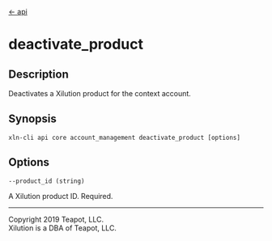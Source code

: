 [<- api](../../../api/index.md)

# deactivate_product

## Description

Deactivates a Xilution product for the context account.

## Synopsis

```
xln-cli api core account_management deactivate_product [options]
```

## Options

`--product_id (string)`

A Xilution product ID. Required.

---
Copyright 2019 Teapot, LLC.  
Xilution is a DBA of Teapot, LLC.
